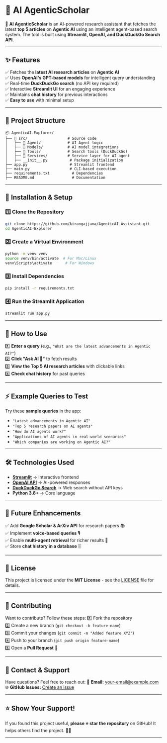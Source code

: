 # 🤖 AI AgenticScholar

🚀 **AI AgenticScholar** is an AI-powered research assistant that fetches the latest **top 5 articles** on **Agentic AI** using an intelligent agent-based search system. The tool is built using **Streamlit, OpenAI, and DuckDuckGo Search API**.


---

## ✨ **Features**
✅ Fetches the **latest AI research articles** on **Agentic AI**  
✅ Uses **OpenAI's GPT-based models** for intelligent query understanding  
✅ Real-time **DuckDuckGo search** (no API key required)  
✅ Interactive **Streamlit UI** for an engaging experience  
✅ Maintains **chat history** for previous interactions  
✅ **Easy to use** with minimal setup  

---

## 📂 **Project Structure**
```
📦 AgenticAI-Explorer/
├── 📁 src/                  # Source code
│   ├── 📁 Agent/            # AI Agent logic
│   ├── 📁 Models/           # AI model integrations
│   ├── 📁 Tools/            # Search tools (DuckDuckGo)
│   ├── 📁 Services/         # Service layer for AI agent
│   ├── __init__.py          # Package initialization
├── app.py                   # Streamlit frontend
├── main.py                  # CLI-based execution
├── requirements.txt          # Dependencies
├── README.md                 # Documentation
```

---

## 🔧 **Installation & Setup**
### **1️⃣ Clone the Repository**
```sh
git clone https://github.com/kirangajjana/AgenticAI-Assistant.git
cd AgenticAI-Explorer
```

### **2️⃣ Create a Virtual Environment**
```sh
python -m venv venv
source venv/bin/activate  # For Mac/Linux
venv\Scripts\activate      # For Windows
```

### **3️⃣ Install Dependencies**
```sh
pip install -r requirements.txt
```

### **4️⃣ Run the Streamlit Application**
```sh
streamlit run app.py
```

---

## 🎯 **How to Use**
1️⃣ **Enter a query** (e.g., `"What are the latest advancements in Agentic AI?"`)  
2️⃣ **Click "Ask AI 🤖"** to fetch results  
3️⃣ **View the Top 5 AI research articles** with clickable links  
4️⃣ **Check chat history** for past queries  

---

## ⚡ **Example Queries to Test**
Try these **sample queries** in the app:
- `"Latest advancements in Agentic AI"`
- `"Top 5 research papers on AI agents"`
- `"How do AI agents work?"`
- `"Applications of AI agents in real-world scenarios"`
- `"Which companies are working on Agentic AI?"`

---

## 🛠 **Technologies Used**
- **[Streamlit](https://streamlit.io/)** → Interactive frontend  
- **[OpenAI API](https://openai.com/)** → AI-powered responses  
- **[DuckDuckGo Search](https://github.com/deedy5/duckduckgo_search)** → Web search without API keys  
- **Python 3.8+** → Core language  

---

## 📌 **Future Enhancements**
✅ Add **Google Scholar & ArXiv API** for research papers 📚  
✅ Implement **voice-based queries** 🎙️  
✅ Enable **multi-agent retrieval** for richer results 🤖  
✅ Store **chat history in a database** 🗄️  

---

## 📜 **License**
This project is licensed under the **MIT License** - see the [LICENSE](LICENSE) file for details.

---

## 🤝 **Contributing**
Want to contribute? Follow these steps:
1️⃣ Fork the repository  
2️⃣ Create a new branch (`git checkout -b feature-name`)  
3️⃣ Commit your changes (`git commit -m "Added feature XYZ"`)  
4️⃣ Push to your branch (`git push origin feature-name`)  
5️⃣ Open a **Pull Request** 🎉  

---

## 📧 **Contact & Support**
Have questions? Feel free to reach out:
📩 **Email:** [your-email@example.com](mailto:kiran.gajjana@gmail.com)  
🌐 **GitHub Issues:** [Create an issue](https://github.com/kirangajjana/AgenticAI-Explorer/issues)  

---

## ⭐ **Show Your Support!**
If you found this project useful, **please ⭐ star the repository** on GitHub! It helps others find the project. 🚀🌟  

---

